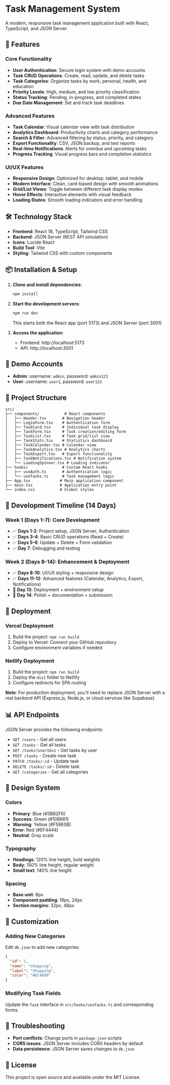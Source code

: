# Task Management System

A modern, responsive task management application built with React, TypeScript, and JSON Server.

## 🚀 Features

### Core Functionality
- **User Authentication**: Secure login system with demo accounts
- **Task CRUD Operations**: Create, read, update, and delete tasks
- **Task Categories**: Organize tasks by work, personal, health, and education
- **Priority Levels**: High, medium, and low priority classification
- **Status Tracking**: Pending, in-progress, and completed states
- **Due Date Management**: Set and track task deadlines

### Advanced Features
- **Task Calendar**: Visual calendar view with task distribution
- **Analytics Dashboard**: Productivity charts and category performance
- **Search & Filter**: Advanced filtering by status, priority, and category
- **Export Functionality**: CSV, JSON backup, and text reports
- **Real-time Notifications**: Alerts for overdue and upcoming tasks
- **Progress Tracking**: Visual progress bars and completion statistics

### UI/UX Features
- **Responsive Design**: Optimized for desktop, tablet, and mobile
- **Modern Interface**: Clean, card-based design with smooth animations
- **Grid/List Views**: Toggle between different task display modes
- **Hover Effects**: Interactive elements with visual feedback
- **Loading States**: Smooth loading indicators and error handling

## 🛠️ Technology Stack

- **Frontend**: React 18, TypeScript, Tailwind CSS
- **Backend**: JSON Server (REST API simulation)
- **Icons**: Lucide React
- **Build Tool**: Vite
- **Styling**: Tailwind CSS with custom components

## 📦 Installation & Setup

1. **Clone and install dependencies**:
   ```bash
   npm install
   ```

2. **Start the development servers**:
   ```bash
   npm run dev
   ```
   This starts both the React app (port 5173) and JSON Server (port 3001)

3. **Access the application**:
   - Frontend: http://localhost:5173
   - API: http://localhost:3001

## 🔐 Demo Accounts

- **Admin**: username: `admin`, password: `admin123`
- **User**: username: `user1`, password: `user123`

## 📁 Project Structure

```
src/
├── components/           # React components
│   ├── Header.tsx       # Navigation header
│   ├── LoginForm.tsx    # Authentication form
│   ├── TaskCard.tsx     # Individual task display
│   ├── TaskForm.tsx     # Task creation/editing form
│   ├── TaskList.tsx     # Task grid/list view
│   ├── TaskStats.tsx    # Statistics dashboard
│   ├── TaskCalendar.tsx # Calendar view
│   ├── TaskAnalytics.tsx # Analytics charts
│   ├── TaskExport.tsx   # Export functionality
│   ├── TaskNotifications.tsx # Notification system
│   └── LoadingSpinner.tsx # Loading indicator
├── hooks/               # Custom React hooks
│   ├── useAuth.ts       # Authentication logic
│   └── useTasks.ts      # Task management logic
├── App.tsx             # Main application component
├── main.tsx            # Application entry point
└── index.css           # Global styles
```

## 🎯 Development Timeline (14 Days)

### Week 1 (Days 1-7): Core Development
- ✅ **Days 1-2**: Project setup, JSON Server, Authentication
- ✅ **Days 3-4**: Basic CRUD operations (Read + Create)
- ✅ **Days 5-6**: Update + Delete + Form validation
- ✅ **Day 7**: Debugging and testing

### Week 2 (Days 8-14): Enhancement & Deployment
- ✅ **Days 8-10**: UI/UX styling + responsive design
- ✅ **Days 11-12**: Advanced features (Calendar, Analytics, Export, Notifications)
- 🔄 **Day 13**: Deployment + environment setup
- 📝 **Day 14**: Polish + documentation + submission

## 🚀 Deployment

### Vercel Deployment
1. Build the project: `npm run build`
2. Deploy to Vercel: Connect your GitHub repository
3. Configure environment variables if needed

### Netlify Deployment
1. Build the project: `npm run build`
2. Deploy the `dist` folder to Netlify
3. Configure redirects for SPA routing

**Note**: For production deployment, you'll need to replace JSON Server with a real backend API (Express.js, Node.js, or cloud services like Supabase).

## 📊 API Endpoints

JSON Server provides the following endpoints:

- `GET /users` - Get all users
- `GET /tasks` - Get all tasks
- `GET /tasks?userId=1` - Get tasks by user
- `POST /tasks` - Create new task
- `PATCH /tasks/:id` - Update task
- `DELETE /tasks/:id` - Delete task
- `GET /categories` - Get all categories

## 🎨 Design System

### Colors
- **Primary**: Blue (#3B82F6)
- **Success**: Green (#10B981)
- **Warning**: Yellow (#F59E0B)
- **Error**: Red (#EF4444)
- **Neutral**: Gray scale

### Typography
- **Headings**: 120% line height, bold weights
- **Body**: 150% line height, regular weight
- **Small text**: 140% line height

### Spacing
- **Base unit**: 8px
- **Component padding**: 16px, 24px
- **Section margins**: 32px, 48px

## 🔧 Customization

### Adding New Categories
Edit `db.json` to add new categories:
```json
{
  "id": 5,
  "name": "shopping",
  "label": "Shopping",
  "color": "#EC4899"
}
```

### Modifying Task Fields
Update the `Task` interface in `src/hooks/useTasks.ts` and corresponding forms.

## 🐛 Troubleshooting

- **Port conflicts**: Change ports in `package.json` scripts
- **CORS issues**: JSON Server includes CORS headers by default
- **Data persistence**: JSON Server saves changes to `db.json`

## 📝 License

This project is open source and available under the MIT License.